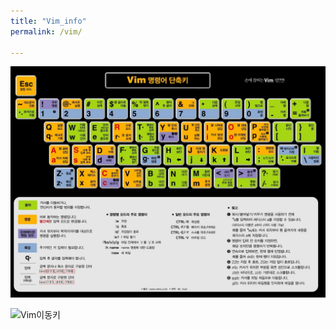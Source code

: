```yaml
---
title: "Vim_info"
permalink: /vim/

---
```


![Vim단축키](/assets/images/Vim단축키.jpg)

![Vim이동키](/assets/imagies/Vim이동키.jpg)
